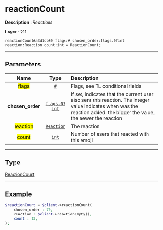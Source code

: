 # reactionCount

**Description** : *Reactions*

**Layer** : 211

```tl
reactionCount#a3d1cb80 flags:# chosen_order:flags.0?int reaction:Reaction count:int = ReactionCount;
```

---

## Parameters

| Name | Type | Description |
| :---: | :---: | :--- |
| <mark>flags</mark> | [`#`](type/#) | Flags, see TL conditional fields |
| **chosen_order** | [`flags.0?int`](type/int) | If set, indicates that the current user also sent this reaction. The integer value indicates when was the reaction added: the bigger the value, the newer the reaction |
| <mark>reaction</mark> | [`Reaction`](type/Reaction) | The reaction |
| <mark>count</mark> | [`int`](type/int) | Number of users that reacted with this emoji |

---

## Type

[ReactionCount](type/ReactionCount)

---

## Example

```php
$reactionCount = $client->reactionCount(
	chosen_order : 70,
	reaction : $client->reactionEmpty(),
	count : 13,
);
```